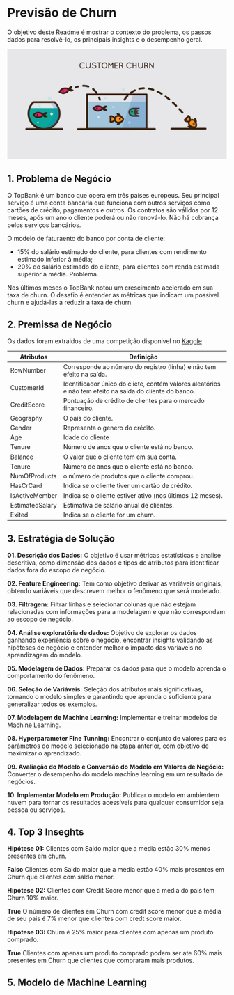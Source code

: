 # Previsão de Churn 
O objetivo deste Readme é mostrar o contexto do problema, os passos dados para resolvê-lo, os principais insights e o desempenho geral.

![](img/churn.png)

## 1. Problema de Negócio
O TopBank é um banco que opera em três países europeus. Seu principal serviço é uma conta bancária que funciona com outros serviços como cartões de crédito, pagamentos e outros. Os contratos são válidos por 12 meses, após um ano o cliente poderá ou não renová-lo. Não há cobrança pelos serviços bancários.

O modelo de faturaento do banco por conta de cliente: 
- 15% do salário estimado do cliente, para clientes com rendimento estimado inferior à média; 
- 20% do salário estimado do cliente, para clientes com renda estimada superior à média. Problema. 

Nos últimos meses o TopBank notou um crescimento acelerado em sua taxa de churn. O desafio é entender as métricas que indicam um possível churn e ajudá-las a reduzir a taxa de churn. 

## 2. Premissa de Negócio
Os dados foram extraidos de uma competição disponivel no [Kaggle](https://www.kaggle.com/datasets/mervetorkan/churndataset)

Atributos      | Definição
-------------- | ---------------
|RowNumber     | Corresponde ao número do registro (linha) e não tem efeito na saída.|
|CustomerId    | Identificador único do cliete, contém valores aleatórios e não tem efeito na saída do cliente do banco.|
|CreditScore   | Pontuação de crédito de clientes para o mercado financeiro.|
|Geography     | O país do cliente.|
|Gender        | Representa o genero do crédito.|
|Age           | Idade do cliente|
|Tenure        | Número de anos que o cliente está no banco.|
|Balance       | O valor que o cliente tem em sua conta.|
|Tenure        | Número de anos que o cliente está no banco.|
|NumOfProducts | o número de produtos que o cliente comprou.|
|HasCrCard     | Indica se o cliente tiver um cartão de crédito.|
|IsActiveMember| Indica se o cliente estiver ativo (nos últimos 12 meses).|
|EstimatedSalary| Estimativa de salário anual de clientes.|
|Exited         | Indica se o cliente for um churn.|

## 3. Estratégia de Solução

**01. Descrição dos Dados:** O objetivo é usar métricas estatísticas e analise descritiva, como dimensão dos dados e tipos de atributos para identificar dados fora do escopo de negócio.  

**02. Feature Engineering:** Tem como objetivo derivar as variáveis originais, obtendo variáveis que descrevem melhor o fenômeno que será modelado.

**03. Filtragem:** Filtrar linhas e selecionar colunas que não estejam relacionadas com informações para a modelagem e que não correspondam ao escopo de negócio. 

**04. Análise exploratória de dados:** Objetivo de explorar os dados ganhando experiência sobre o negócio, encontrar insights validando as hipóteses de negócio e entender melhor o impacto das variáveis no aprendizagem do modelo. 

**05. Modelagem de Dados:** Preparar os dados para que o modelo aprenda o comportamento do fenômeno.

**06. Seleção de Variáveis:** Seleção dos atributos mais significativas, tornando o modelo simples e garantindo que aprenda o suficiente para generalizar todos os exemplos.

**07. Modelagem de Machine Learning:** Implementar e treinar modelos de Machine Learning.

**08. Hyperparameter Fine Tunning:** Encontrar o conjunto de valores para os parâmetros do modelo selecionado na etapa anterior, com objetivo de maximizar o aprendizado. 

**09. Avaliação do Modelo e Conversão do Modelo em Valores de Negócio:** Converter o desempenho do modelo machine learning em um resultado de negócios.

**10. Implementar Modelo em Produção:** Publicar o modelo em ambientem nuvem para tornar os resultados acessíveis para qualquer consumidor seja pessoa ou serviços. 

## 4. Top 3 Inseghts

**Hipótese 01:** Clientes com Saldo maior que a media estão 30% menos presentes em churn.

**Falso** Clientes com Saldo maior que a média estão 40% mais presentes em Churn que clientes com saldo menor.

**Hipótese 02:** Clientes com Credit Score menor que a media do pais tem Churn 10% maior.

**True** O número de clientes em Churn com credit score menor que a média de seu pais é 7% menor que clientes com credt score maior.

**Hipótese 03:**  Churn é 25% maior para clientes com apenas um produto comprado.

**True** Clientes com apenas um produto comprado podem ser ate 60% mais presentes em Churn que clientes que compraram mais produtos.

## 5. Modelo de Machine Learning

